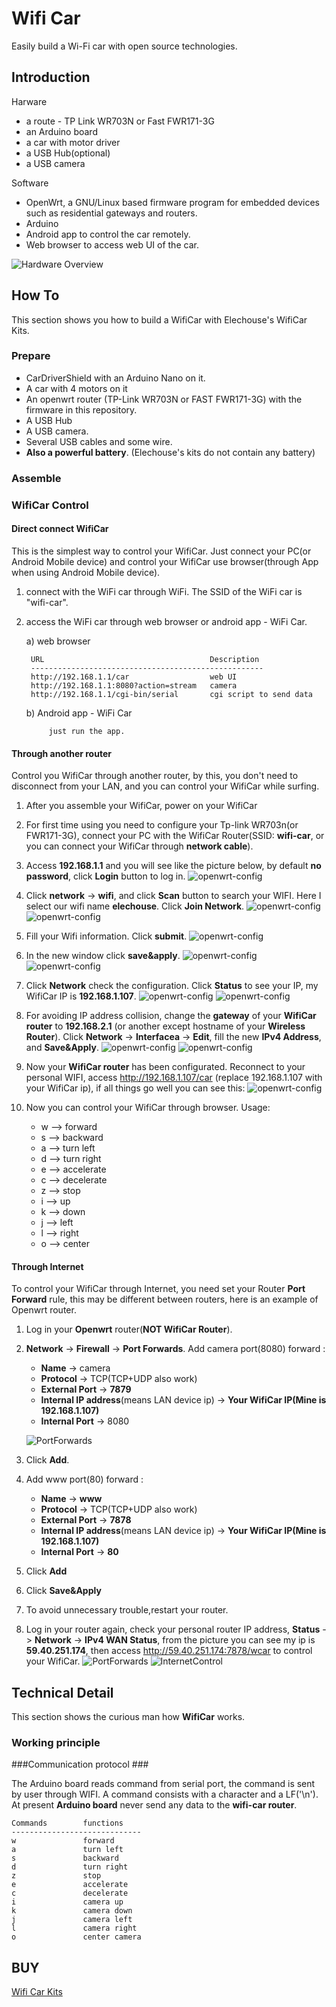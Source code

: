 # Wifi Car #
Easily build a Wi-Fi car with open source technologies.

## Introduction ##

Harware

- a route - TP Link WR703N or Fast FWR171-3G 
- an Arduino board
- a car with motor driver
- a USB Hub(optional)
- a USB camera

Software

- OpenWrt, a GNU/Linux based firmware program for embedded devices such as residential gateways and routers.
- Arduino
- Android app to control the car remotely.
- Web browser to access web UI of the car.

![Hardware Overview](./image/hardware_overview.png)

## How To ##
This section shows you how to build a WifiCar with Elechouse's WifiCar Kits.

### Prepare ###

- CarDriverShield with an Arduino Nano on it.
- A car with 4 motors on it
- An openwrt router (TP-Link WR703N or FAST FWR171-3G) with the firmware in this repository.
- A USB Hub
- A USB camera.
- Several USB cables and some wire.
- **Also a powerful battery**. (Elechouse's kits do not contain any battery)

### Assemble ###

### WifiCar Control ###

#### Direct connect WifiCar ####

This is the simplest way to control your WifiCar. Just connect your PC(or Android Mobile device) and control your WifiCar use browser(through App when using Android Mobile device).

1. connect with the WiFi car through WiFi. The SSID of the WiFi car is 
"wifi-car".
2. access the WiFi car through web browser or android app - WiFi Car.

	a) web browser

		URL                                     Description
		----------------------------------------------------
		http://192.168.1.1/car                  web UI 
		http://192.168.1.1:8080?action=stream   camera
		http://192.168.1.1/cgi-bin/serial       cgi script to send data

    b) Android app - WiFi Car

        	just run the app.


#### Through another router ####

Control you WifiCar through another router, by this, you don't need to disconnect from your LAN, and you can control your WifiCar while surfing.

1. After you assemble your WifiCar, power on your WifiCar
1. For first time using you need to configure your Tp-link WR703n(or FWR171-3G), connect your PC with the WifiCar Router(SSID: **wifi-car**, or you can connect your WifiCar through **network cable**).
1. Access **192.168.1.1** and you will see like the picture below, by default **no password**, click **Login** button to log in.
![openwrt-config](./image/openwrt-login.jpg)
1. Click **network** -> **wifi**, and click **Scan** button to search your WIFI. Here I select our wifi name **elechouse**. Click **Join Network**.
	![openwrt-config](./image/openwrt-network-wif.jpg)
	![openwrt-config](./image/openwrt-network-wif-scan.jpg)
1. Fill your Wifi information. Click **submit**.
	![openwrt-config](./image/openwrt-network-wif-scan.jpg)
1. In the new window click **save&apply**.
	![openwrt-config](./image/openwrt-network-wif-connect.jpg)
	![openwrt-config](./image/openwrt-network-wif-connect-wait.jpg)
1. Click **Network** check the configuration. Click **Status** to see your IP, my WifiCar IP is **192.168.1.107**.
	![openwrt-config](./image/openwrt-network-wif-connect-check.jpg)
	![openwrt-config](./image/openwrt-network-wif-connect-check-ip.jpg)
1. For avoiding IP address collision, change the **gateway** of your **WifiCar router** to **192.168.2.1** (or another except hostname of your **Wireless Router**). Click **Network** -> **Interfacea** -> **Edit**, fill the new **IPv4 Address**, and **Save&Apply**.
	![openwrt-config](./image/openwrt-network-wif-lan-config.jpg)
	![openwrt-config](./image/openwrt-network-wif-change-ip.jpg)

1. Now your **WifiCar router** has been configurated. Reconnect to your personal WIFI, access <http://192.168.1.107/car> (replace 192.168.1.107 with your WifiCar ip), if all things go well you can see this:
	![openwrt-config](./image/car-console.jpg )

1. Now you can control your WifiCar through browser. Usage: 
    - w --> forward
    - s --> backward
    - a --> turn left
    - d --> turn right
    - e --> accelerate
    - c --> decelerate
    - z --> stop
    - i --> up
    - k --> down
    - j --> left
    - l --> right
    - o --> center 


#### Through Internet ####

To control your WifiCar through Internet, you need set your Router **Port Forward** rule, this may be different between routers, here is an example of Openwrt router.

1. Log in your **Openwrt** router(**NOT WifiCar Router**).
1. **Network** -> **Firewall** -> **Port Forwards**. Add camera port(8080) forward :
	- **Name** -> camera
	- **Protocol** ->  TCP(TCP+UDP also work)
	- **External Port** -> **7879** 
	- **Internal IP address**(means LAN device ip) -> **Your WifiCar IP(Mine is 192.168.1.107)**
	- **Internal Port** -> 8080

	![PortForwards](./image/port-forwards.jpg)
1. Click **Add**.
1. Add www port(80) forward :
	- **Name** -> **www**
	- **Protocol** ->  TCP(TCP+UDP also work)
	- **External Port** -> **7878** 
	- **Internal IP address**(means LAN device ip) -> **Your WifiCar IP(Mine is 192.168.1.107)**
	- **Internal Port** -> **80**
1. Click **Add**
1. Click **Save&Apply**
1. To avoid unnecessary trouble,restart your router. 
1. Log in your router again, check your personal router IP address, **Status** -> **Network** -> **IPv4 WAN Status**, from the picture you can see my ip is **59.40.251.174**, then access <http://59.40.251.174:7878/wcar> to control your WifiCar.
	![PortForwards](./image/check-ip-address.jpg)
	![InternetControl](./image/internet-control.jpg)

## **Technical Detail** ##
This section shows the curious man how **WifiCar** works.

### Working principle ###


###Communication protocol ###

The Arduino board reads command from serial port, the command is sent by user through WIFI. A command consists with a character and a LF('\n'). At present **Arduino board** never send any data to the **wifi-car router**.

	Commands        functions
	-----------------------------
	w               forward
	a               turn left
	s               backward
	d               turn right
	z               stop
	e               accelerate
	c               decelerate
	i               camera up
	k               camera down
	j               camera left
	l               camera right
	o               center camera
 
## **BUY** ##
[Wifi Car Kits](http://www.elechouse.com)